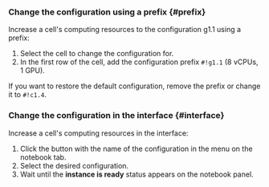 ### Change the configuration using a prefix {#prefix}

Increase a cell's computing resources to the configuration g1.1 using a prefix:

1. Select the cell to change the configuration for.
1. In the first row of the cell, add the configuration prefix `#!g1.1` (8 vCPUs, 1 GPU).

If you want to restore the default configuration, remove the prefix or change it to `#!c1.4`.

### Change the configuration in the interface {#interface}

Increase a cell's computing resources in the interface:

1. Click the button with the name of the configuration in the menu on the notebook tab.
1. Select the desired configuration.
1. Wait until the **<Configuration prefix> instance is ready** status appears on the notebook panel.

